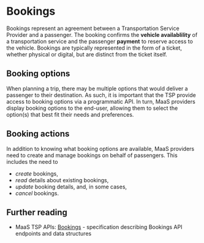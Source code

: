 # Bookings

Bookings represent an agreement between a Transportation Service Provider and a passenger. The booking confirms the **vehicle availablility** of a transportation service and the passenger **payment** to reserve access to the vehicle. Bookings are typically represented in the form of a ticket, whether physical or digital, but are distinct from the ticket itself.

## Booking options

When planning a trip, there may be multiple options that would deliver a passenger to their destination. As such, it is important  that the TSP provide access to booking options via a programmatic API. In turn, MaaS providers display booking options to the end-user, allowing them to select the option\(s\) that best fit their needs and preferences.

## Booking actions

In addition to knowing what booking options are available, MaaS providers need to create and manage bookings on behalf of passengers. This includes the need to

* _create_ bookings, 
* _read_ details about existing bookings, 
* _update_ booking details, and, in some cases, 
* _cancel_ bookings.

## Further reading

* MaaS TSP APIs: [Bookings](http://docs.maas-api.org/) - specification describing Bookings API endpoints and data structures



